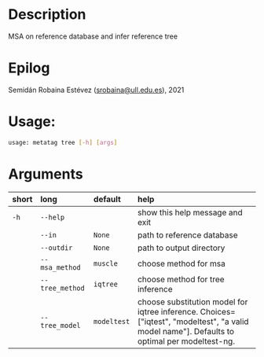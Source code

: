 # Description


MSA on reference database and infer reference tree
# Epilog


Semidán Robaina Estévez (srobaina@ull.edu.es), 2021
# Usage:


```bash
usage: metatag tree [-h] [args] 

```
# Arguments

|short|long|default|help|
| :--- | :--- | :--- | :--- |
|`-h`|`--help`||show this help message and exit|
||`--in`|`None`|path to reference database|
||`--outdir`|`None`|path to output directory|
||`--msa_method`|`muscle`|choose method for msa|
||`--tree_method`|`iqtree`|choose method for tree inference|
||`--tree_model`|`modeltest`|choose substitution model for iqtree inference.  Choices=["iqtest", "modeltest", "a valid model name"].  Defaults to optimal per modeltest-ng.|